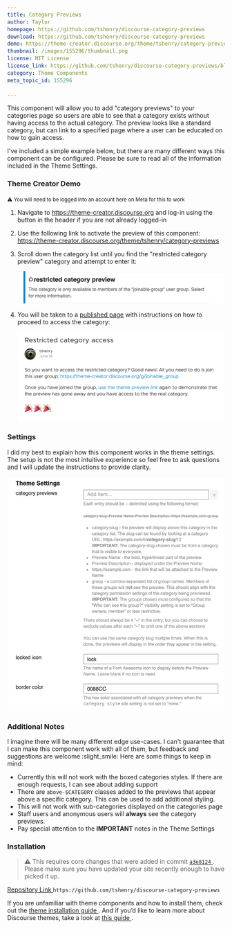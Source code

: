 ```yaml
---
title: Category Previews
author: Taylor
homepage: https://github.com/tshenry/discourse-category-previews
download: https://github.com/tshenry/discourse-category-previews
demo: https://theme-creator.discourse.org/theme/tshenry/category-previews
thumbnail: /images/155296/thumbnail.png
license: MIT License
license_link: https://github.com/tshenry/discourse-category-previews/blob/master/LICENSE
category: Theme Components
meta_topic_id: 155296

---
```

This component will allow you to add "category previews" to your categories page so users are able to see that a category exists without having access to the actual category. The preview looks like a standard category, but can link to a specified page where a user can be educated on how to gain access.

I've included a simple example below, but there are many different ways this component can be configured. Please be sure to read all of the information included in the Theme Settings.

### Theme Creator Demo

<small>:warning: You will need to be logged into an account here on Meta for this to work </small>

1. Navigate to https://theme-creator.discourse.org and log-in using the button in the header if you are not already logged-in

2. Use the following link to activate the preview of this component: https://theme-creator.discourse.org/theme/tshenry/category-previews

3. Scroll down the category list until you find the "restricted category preview" category and attempt to enter it:

    ![image: 690x108, 75%](/images/155296/dVIKlYC4qO3fMKN31TIDm0GCvqY.png) 

4. You will be taken to a [published page](https://meta.discourse.org/t/page-publishing/151971) with instructions on how to proceed to access the category:

   ![Screen Shot 2020-06-18 at 5.33.58 PM: 690x298, 50%](/images/155296/zMm3Y5MSW99tdxK5aEVQ2tvXlHy.png) 


### Settings

I did my best to explain how this component works in the theme settings. The setup is not the most intuitive experience so feel free to ask questions and I will update the instructions to provide clarity.

![Screen Shot 2020-06-18 at 5.38.25 PM: 465x499](/images/155296/9oE7oEwcdXrnVYMHvhTXtodLNSy.png) 


### Additional Notes

I imagine there will be many different edge use-cases. I can't guarantee that I can make this component work with all of them, but feedback and suggestions are welcome :slight_smile:  Here are some things to keep in mind:

- Currently this will not work with the boxed categories styles. If there are enough requests, I can see about adding support
- There are `above-$CATEGORY` classes added to the previews that appear above a specific category. This can be used to add additional styling.
- This will not work with sub-categories displayed on the categories page
- Staff users and anonymous users will **always** see the category previews.
- Pay special attention to the **IMPORTANT** notes in the Theme Settings


### Installation

> :warning:  This requires core changes that were added in commit [ `a3e8124` ](https://github.com/discourse/discourse/commit/a3e812453ede5ad4a8ae00188c7aaf1fca4f77fc). Please make sure you have updated your site recently enough to have picked it up.

[Repository Link ](https://github.com/tshenry/discourse-category-previews)
`https://github.com/tshenry/discourse-category-previews`

If you are unfamiliar with theme components and how to install them, check out the [theme installation guide ](https://meta.discourse.org/t/how-do-i-install-a-theme-or-theme-component/63682). And if you’d like to learn more about Discourse themes, take a look at [this guide ](https://meta.discourse.org/t/beginners-guide-to-using-discourse-themes/91966).